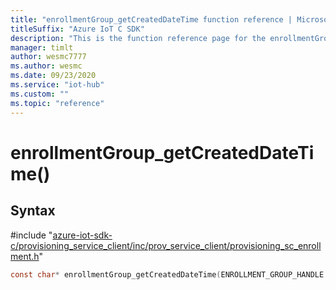 ```yaml
---                             
title: "enrollmentGroup_getCreatedDateTime function reference | Microsoft Docs" 
titleSuffix: "Azure IoT C SDK"            
description: "This is the function reference page for the enrollmentGroup_getCreatedDateTime() function in the Azure IoT C SDK. This SDK is used with Azure IoT Hub and Azure IoT Hub Device Provisioning Service"            
manager: timlt                 
author: wesmc7777              
ms.author: wesmc               
ms.date: 09/23/2020                    
ms.service: "iot-hub"             
ms.custom: ""                
ms.topic: "reference"        
---                            
```


# enrollmentGroup_getCreatedDateTime()

## Syntax

\#include "[azure-iot-sdk-c/provisioning_service_client/inc/prov_service_client/provisioning_sc_enrollment.h](../provisioning-sc-enrollment-h.md)"  
```C
const char* enrollmentGroup_getCreatedDateTime(ENROLLMENT_GROUP_HANDLE  MU_IFCOMMA2);
```


